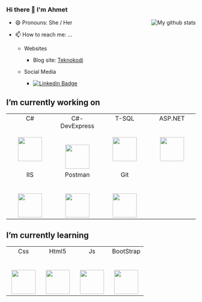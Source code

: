### Hi there 👋 I'm Ahmet 


<img align="right" src="https://github-readme-stats.vercel.app/api?username=kubrasimsek&show_icons=true&line_height=50&theme=tokyonight" alt="My github stats" /></a>

- 😄 Pronouns: She / Her

- 📫 How to reach me: ...

  - Websites
   
    - Blog site: [Teknokodi](https://www.teknokodi.com)

  - Social Media

    
    - [![Linkedin Badge](https://img.shields.io/badge/-kubrasimsek-blue?style=flat-square&logo=Linkedin&logoColor=white&link=https://www.linkedin.com/in/kbrasmsk/)](https://www.linkedin.com/in/kbrasmsk/)



## I’m currently working on

<table>
  <tbody>
    <tr valign="top">
      <td width="25%" align="center">
        <span>C#</span><br><br><br>
        <img height="64px" src="https://cdn.svgporn.com/logos/c-sharp.svg">
      </td>
      <td width="25%" align="center">
        <span>C#-DevExpress</span><br><br><br>
        <img height="64px" src="https://cdn.svgporn.com/logos/c-sharp.svg">
      </td>
      <td width="25%" align="center">
        <span>T-SQL</span><br><br><br>
        <img height="64px" src="https://cdn.svgporn.com/logos/buffer.svg">
      </td>
      <td width="25%" align="center">
        <span>ASP.NET</span><br><br><br>
        <img height="64px" src="https://cdn.svgporn.com/logos/microsoft-windows.svg">
      </td>            
    </tr>
    <tr valign="top">
      <td width="25%" align="center">
        <span>IIS</span><br><br><br>
        <img height="64px" src="https://cdn.svgporn.com/logos/cloudant.svg">
      </td>
    <td width="25%" align="center">
        <span>Postman</span><br><br><br>
        <img height="64px" src="https://cdn.svgporn.com/logos/postman.svg">
      </td>
      <td width="25%" align="center">
        <span>Git</span><br><br><br>
        <img height="64px" src="https://cdn.svgporn.com/logos/git-icon.svg">
      </td>     
    </tr>
  </tbody>
</table>

## I’m currently learning

<table>
  <tbody>
    <tr valign="top">
      <td width="25%" align="center">
        <span>Css</span><br><br><br>
        <img height="64px" src="https://cdn.svgporn.com/logos/css-3.svg">
      </td>
      <td width="25%" align="center">
        <span>Html5</span><br><br><br>
        <img height="64px" src="https://cdn.svgporn.com/logos/html-5.svg">
      </td>
      <td width="25%" align="center">
        <span>Js</span><br><br><br>
        <img height="64px" src="https://cdn.svgporn.com/logos/javascript.svg">
      </td>
            <td width="25%" align="center">
        <span>BootStrap</span><br><br><br>
        <img height="64px" src="https://cdn.svgporn.com/logos/bootstrap.svg">
      </td>
    </tr>
  </tbody>
</table>
